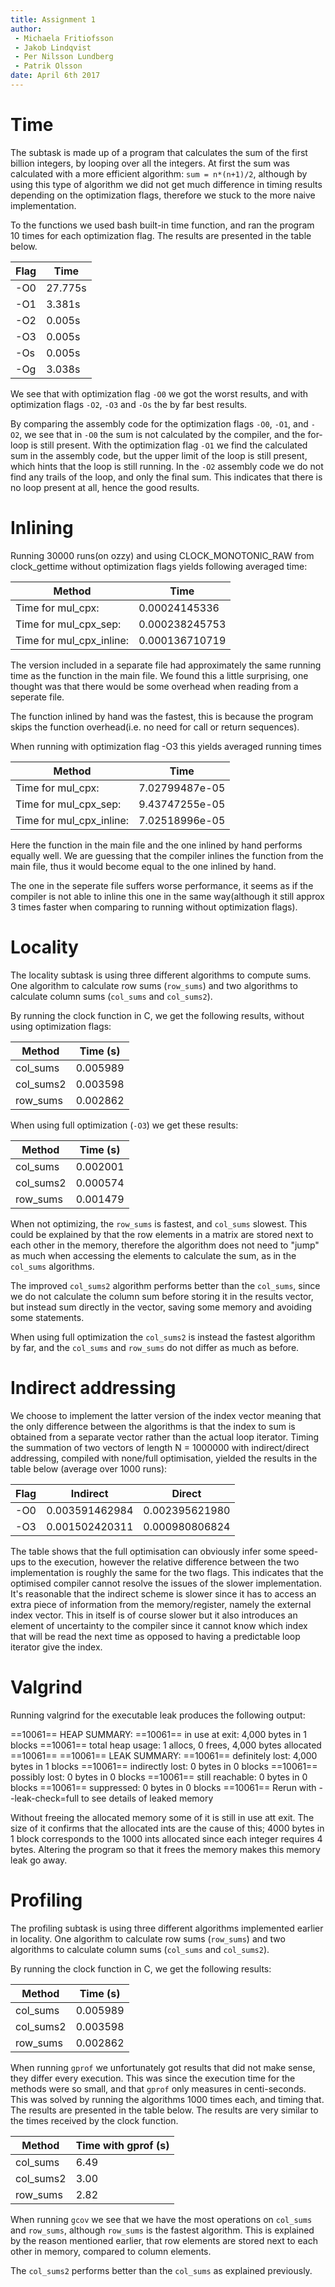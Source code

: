 ```yaml
---
title: Assignment 1
author:
 - Michaela Fritiofsson
 - Jakob Lindqvist
 - Per Nilsson Lundberg
 - Patrik Olsson
date: April 6th 2017
---
```


# Time
The  subtask is made up of a program that calculates the sum of the first billion integers, by looping over all the integers. At first the sum was calculated with a more efficient algorithm: `sum = n*(n+1)/2`, although by using this type of algorithm we did not get much difference in timing results depending on the optimization flags, therefore we stuck to the more naive implementation.

To  the functions we used bash built-in time function, and ran the program 10 times for each optimization flag. The results are presented in the table below.

| Flag    | Time    |
| ------- | ------- |
| -O0     | 27.775s |
| -O1     | 3.381s  |
| -O2     | 0.005s  |
| -O3     | 0.005s  |
| -Os     | 0.005s  |
| -Og     | 3.038s  |

We see that with optimization flag `-O0` we got the worst results, and with optimization flags `-O2`, `-O3` and `-Os` the by far best results.

By comparing the assembly code for the optimization flags `-O0`, `-O1`, and `-O2`, we see that in `-O0` the sum is not calculated by the compiler, and the for-loop is still present. With the optimization flag `-O1` we find the calculated sum in the assembly code, but the upper limit of the loop is still present, which hints that the loop is still running. In the `-O2` assembly code we do not find any trails of the loop, and only the final sum. This indicates that there is no loop present at all, hence the good results.

# Inlining

Running 30000 runs(on ozzy) and using CLOCK\_MONOTONIC\_RAW from clock\_gettime without
optimization flags yields following averaged time:

| Method | Time |
| ------ | ---- |
| Time for mul\_cpx: | 0.00024145336 |
| Time for mul\_cpx\_sep: | 0.000238245753 |
| Time for mul\_cpx\_inline: | 0.000136710719 |

The version included in a separate file had approximately the same running time as the
function in the main file. We found this a little surprising, one thought was that
there would be some overhead when reading from a seperate file.

The function inlined by hand was the fastest, this is because
the program skips the function overhead(i.e. no need for call or return sequences).

When running with optimization flag -O3 this yields averaged running times

| Method | Time |
| ------ | ---- |
| Time for mul\_cpx: | 7.02799487e-05 |
| Time for mul\_cpx\_sep: | 9.43747255e-05 |
| Time for mul\_cpx\_inline: | 7.02518996e-05 |

Here the function in the main file and the one inlined by hand performs equally well.
We are guessing that the compiler inlines the function from the main file, thus
it would become equal to the one inlined by hand.

The one in the seperate file suffers worse performance, it seems as if the compiler
is not able to inline this one in the same way(although it still approx 3 times faster
when comparing to running without optimization flags).

# Locality
The locality subtask is using three different algorithms to compute sums. One algorithm to calculate row sums (`row_sums`) and two algorithms to calculate column sums (`col_sums` and `col_sums2`).

By running the clock function in C, we get the following results, without using optimization flags:

| Method | Time (s) |
| ------- | ------- |
|col_sums | 0.005989 |
|col_sums2 | 0.003598 |
|row_sums | 0.002862 |

When using full optimization (`-O3`) we get these results:

|Method | Time (s) |
| ------- | ------- |
|col_sums | 0.002001 |
|col_sums2 | 0.000574 |
|row_sums | 0.001479 |

When not optimizing, the `row_sums` is fastest, and `col_sums` slowest. This could be explained by that the row elements in a matrix are stored next to each other in the memory, therefore the algorithm does not need to "jump" as much when accessing the elements to calculate the sum, as in the `col_sums` algorithms.

The improved `col_sums2` algorithm performs better than the `col_sums`, since we do not calculate the column sum before storing it in the results vector, but instead sum directly in the vector, saving some memory and avoiding some statements.

When using full optimization the `col_sums2` is instead the fastest algorithm by far, and the `col_sums` and `row_sums` do not differ as much as before.

# Indirect addressing
We choose to implement the latter version of the index vector meaning that the only difference between the algorithms is that the index to sum is obtained from a separate vector rather than the actual loop iterator.
Timing the summation of two vectors of length N = 1000000 with indirect/direct addressing, compiled with none/full optimisation, yielded the results in the table below (average over 1000 runs):

| Flag	| Indirect		| Direct 		|
| ----- | ---------------------	| ---------------------	|
| -O0   | 0.003591462984 	| 0.002395621980	|
| -O3   | 0.001502420311 	| 0.000980806824	|

The table shows that the full optimisation can obviously infer some speed-ups to the execution, however the relative difference between the two implementation is roughly the same for the two flags. This indicates that the optimised compiler cannot resolve the issues of the slower implementation. It's reasonable that the indirect scheme is slower since it has to access an extra piece of information from the memory/register, namely the external index vector. This in itself is of course slower but it also introduces an element of uncertainty to the compiler since it cannot know which index that will be read the next time as opposed to having a predictable loop iterator give the index.

# Valgrind
Running valgrind for the executable leak produces the following output:

==10061== HEAP SUMMARY:
==10061==     in use at exit: 4,000 bytes in 1 blocks
==10061==   total heap usage: 1 allocs, 0 frees, 4,000 bytes allocated
==10061==
==10061== LEAK SUMMARY:
==10061==    definitely lost: 4,000 bytes in 1 blocks
==10061==    indirectly lost: 0 bytes in 0 blocks
==10061==      possibly lost: 0 bytes in 0 blocks
==10061==    still reachable: 0 bytes in 0 blocks
==10061==         suppressed: 0 bytes in 0 blocks
==10061== Rerun with --leak-check=full to see details of leaked memory

Without freeing the allocated memory some of it is still in use att exit. The size of it confirms that the allocated ints are the cause of this; 4000 bytes in 1 block corresponds to the 1000 ints allocated since each integer requires 4 bytes. Altering the program so that it frees the memory makes this memory leak go away.

# Profiling
The profiling subtask is using three different algorithms implemented earlier in locality. One algorithm to calculate row sums (`row_sums`) and two algorithms to calculate column sums (`col_sums` and `col_sums2`).

By running the clock function in C, we get the following results:

|Method | Time (s) |
| ------- | ------- |
|col_sums | 0.005989 |
|col_sums2 | 0.003598 |
|row_sums | 0.002862 |

When running `gprof` we unfortunately got results that did not make sense, they differ every execution. This was since the execution time for the methods were so small, and that `gprof` only measures in centi-seconds. This was solved by running the algorithms 1000 times each, and timing that. The results are presented in the table below. The results are very similar to the times received by the clock function.


|Method | Time with gprof (s) |
| ------- | ------- |
|col_sums | 6.49 |
|col_sums2 | 3.00 |
|row_sums | 2.82 |

When running `gcov` we see that we have the most operations on `col_sums` and `row_sums`, although `row_sums` is the fastest algorithm. This is explained by the reason mentioned earlier, that row elements are stored next to each other in memory, compared to column elements.

The `col_sums2` performs better than the `col_sums` as explained previously.
